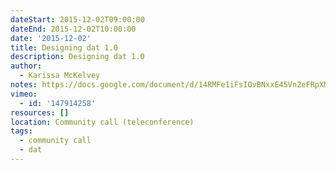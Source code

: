 ```yaml
---
dateStart: 2015-12-02T09:00:00
dateEnd: 2015-12-02T10:00:00
date: '2015-12-02'
title: Designing dat 1.0
description: Designing dat 1.0
author:
  - Karissa McKelvey
notes: https://docs.google.com/document/d/14RMFe1iFsIOvBNxxE45Vn2eFRpXMRwQ3sbztUh7-72c/edit?usp=sharing
vimeo:
  - id: '147914258'
resources: []
location: Community call (teleconference)
tags:
  - community call
  - dat
---
```

